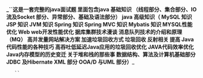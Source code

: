**_``这是一套完整的java面试题
里面包含java 基础知识 （线程部分、集合部分、IO 流及Socket 部分、异常部分、基础及语法部分）
       java 高级知识（ 
       MySQL 知识 
       JSP 知识
       JVM 知识
       Spring 知识
       Spring MVC 知识
       Mybatis 知识
       MYSQL性能优化 
       Web 
       web开发性能优化
       据库集群技术漫谈
       消息队列技术的介绍和原理（MQ）
       高并发量网站解决方案
       加速垃圾回收方式
       垃圾回收
       反射相关
       提高 Java 代码性能的各种技巧
       高吞吐低延迟Java应用的垃圾回收优化
       JAVA代码效率优化
       Java内存模型的历史变迁
       关于堆和栈的那些事
       数据结构、算法及计算机基础部分
       JDBC 及Hibernate
       XML 部分
       OOA/D 与UML 部分）**_
       
       ``